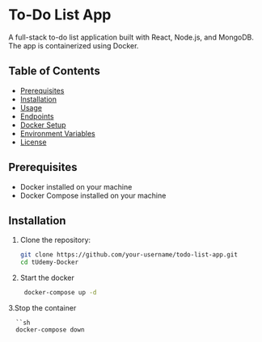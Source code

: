 # To-Do List App

A full-stack to-do list application built with React, Node.js, and MongoDB. The app is containerized using Docker.

## Table of Contents

- [Prerequisites](#prerequisites)
- [Installation](#installation)
- [Usage](#usage)
- [Endpoints](#endpoints)
- [Docker Setup](#docker-setup)
- [Environment Variables](#environment-variables)
- [License](#license)

## Prerequisites

- Docker installed on your machine
- Docker Compose installed on your machine

## Installation

1. Clone the repository:

   ```sh
   git clone https://github.com/your-username/todo-list-app.git
   cd tUdemy-Docker

2. Start the docker 

     ```sh
      docker-compose up -d

3.Stop the container

      ``sh
      docker-compose down

